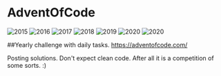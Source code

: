 # AdventOfCode

![2015](https://img.shields.io/badge/2015%20⭐-20-yellow) ![2016](https://img.shields.io/badge/2016%20⭐-0-yellow) ![2017](https://img.shields.io/badge/2017%20⭐-13-yellow) ![2018](https://img.shields.io/badge/2018%20⭐-42-yellow) ![2019](https://img.shields.io/badge/2019%20⭐-13-yellow) ![2020](https://img.shields.io/badge/2020%20⭐-29-yellow) ![2020](https://img.shields.io/badge/2020%20⭐-0-yellow)


##Yearly challenge with daily tasks.
https://adventofcode.com/

Posting solutions. Don't expect clean code. After all it is a competition of some sorts. :)